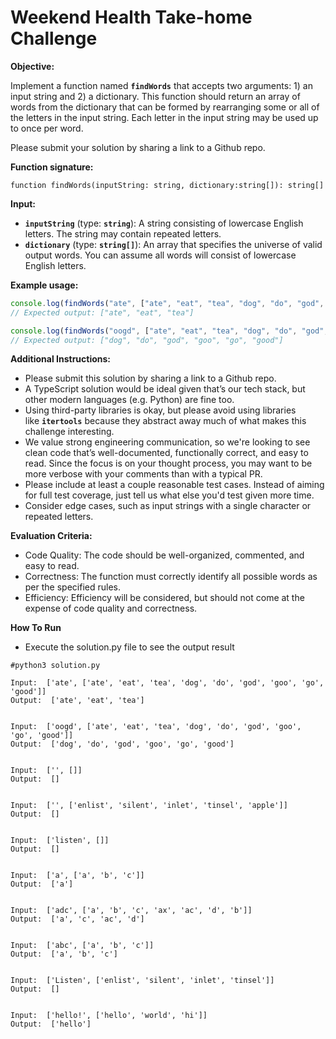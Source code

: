 # Weekend Health Take-home Challenge

**Objective:**

Implement a function named **`findWords`** that accepts two arguments: 1) an input string and 2) a dictionary. This function should return an array of words from the dictionary that can be formed by rearranging some or all of the letters in the input string. Each letter in the input string may be used up to once per word.

Please submit your solution by sharing a link to a Github repo.

**Function signature:**

```tsx
function findWords(inputString: string, dictionary:string[]): string[]

```

**Input:**

- **`inputString`** (type: **`string`**): A string consisting of lowercase English letters. The string may contain repeated letters.
- **`dictionary`** (type: **`string[]`**): An array that specifies the universe of valid output words. You can assume all words will consist of lowercase English letters.

**Example usage:**

```jsx
console.log(findWords("ate", ["ate", "eat", "tea", "dog", "do", "god", "goo", "go", "good"]));
// Expected output: ["ate", "eat", "tea"]

console.log(findWords("oogd", ["ate", "eat", "tea", "dog", "do", "god", "goo", "go", "good"]));
// Expected output: ["dog", "do", "god", "goo", "go", "good"]

```

**Additional Instructions:**

- Please submit this solution by sharing a link to a Github repo.
- A TypeScript solution would be ideal given that’s our tech stack, but other modern languages (e.g. Python) are fine too.
- Using third-party libraries is okay, but please avoid using libraries like **`itertools`** because they abstract away much of what makes this challenge interesting.
- We value strong engineering communication, so we're looking to see clean code that’s well-documented, functionally correct, and easy to read. Since the focus is on your thought process, you may want to be more verbose with your comments than with a typical PR.
- Please include at least a couple reasonable test cases. Instead of aiming for full test coverage, just tell us what else you'd test given more time.
- Consider edge cases, such as input strings with a single character or repeated letters.

**Evaluation Criteria:**

- Code Quality: The code should be well-organized, commented, and easy to read.
- Correctness: The function must correctly identify all possible words as per the specified rules.
- Efficiency: Efficiency will be considered, but should not come at the expense of code quality and correctness.


**How To Run**

 - Execute the solution.py file to see the output result
 ```
#python3 solution.py

Input:  ['ate', ['ate', 'eat', 'tea', 'dog', 'do', 'god', 'goo', 'go', 'good']]
Output:  ['ate', 'eat', 'tea']


Input:  ['oogd', ['ate', 'eat', 'tea', 'dog', 'do', 'god', 'goo', 'go', 'good']]
Output:  ['dog', 'do', 'god', 'goo', 'go', 'good']


Input:  ['', []]
Output:  []


Input:  ['', ['enlist', 'silent', 'inlet', 'tinsel', 'apple']]
Output:  []


Input:  ['listen', []]
Output:  []


Input:  ['a', ['a', 'b', 'c']]
Output:  ['a']


Input:  ['adc', ['a', 'b', 'c', 'ax', 'ac', 'd', 'b']]
Output:  ['a', 'c', 'ac', 'd']


Input:  ['abc', ['a', 'b', 'c']]
Output:  ['a', 'b', 'c']


Input:  ['Listen', ['enlist', 'silent', 'inlet', 'tinsel']]
Output:  []


Input:  ['hello!', ['hello', 'world', 'hi']]
Output:  ['hello']

 ```